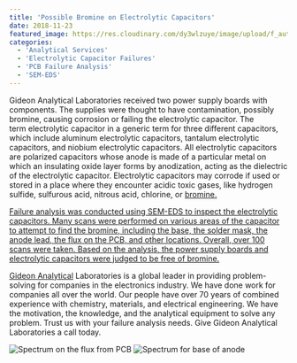 ```yaml
---
title: 'Possible Bromine on Electrolytic Capacitors'
date: 2018-11-23
featured_image: https://res.cloudinary.com/dy3wlzuye/image/upload/f_auto,c_scale,w_250/v1/GideonLabs/Spectrum-on-the-flux-from-PCB.jpg
categories:
  - 'Analytical Services'
  - 'Electrolytic Capacitor Failures'
  - 'PCB Failure Analysis'
  - 'SEM-EDS'
---
```


Gideon Analytical Laboratories received two power supply boards with components. The supplies were thought to have contamination, possibly bromine, causing corrosion or failing the electrolytic capacitor. The term electrolytic capacitor in a generic term for three different capacitors, which include aluminum electrolytic capacitors, tantalum electrolytic capacitors, and niobium electrolytic capacitors. All electrolytic capacitors are polarized capacitors whose anode is made of a particular metal on which an insulating oxide layer forms by anodization, acting as the dielectric of the electrolytic capacitor. Electrolytic capacitors may corrode if used or stored in a place where they encounter acidic toxic gases, like hydrogen sulfide, sulfurous acid, nitrous acid, chlorine, or <a href="http://www.elna.co.jp/en/capacitor/alumi/catalog/pdf/al_caution_e.pdf">bromine.

Failure analysis was conducted using SEM-EDS to inspect the electrolytic capacitors. Many scans were performed on various areas of the capacitor to attempt to find the bromine, including the base, the solder mask, the anode lead, the flux on the PCB, and other locations. Overall, over 100 scans were taken. Based on the analysis, the power supply boards and electrolytic capacitors were judged to be free of bromine.

Gideon [Analytical](/posts/power-supply-analysis/) Laboratories is a global leader in providing problem- solving for companies in the electronics industry. We have done work for companies all over the world. Our people have over 70 years of combined experience with chemistry, materials, and electrical engineering. We have the motivation, the knowledge, and the analytical equipment to solve any problem. Trust us with your failure analysis needs. Give Gideon Analytical Laboratories a call today.

![Spectrum on the flux from PCB](https://res.cloudinary.com/dy3wlzuye/image/upload/f_auto,c_scale,w_300/GideonLabs/Spectrum-on-the-flux-from-PCB.jpg 'Spectrum on the flux from PCB')
![Spectrum for base of anode](https://res.cloudinary.com/dy3wlzuye/image/upload/f_auto,c_scale,w_300/GideonLabs/Spectrum-for-base-of-annode-lead.jpg 'Spectrum for base of anode ')
